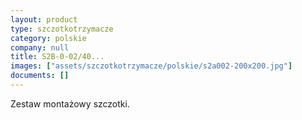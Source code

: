 ```yaml
---
layout: product
type: szczotkotrzymacze
category: polskie
company: null
title: S2B-0-02/40...
images: ["assets/szczotkotrzymacze/polskie/s2a002-200x200.jpg"]
documents: []
---
```

Zestaw montażowy szczotki.